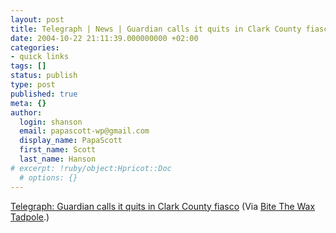 ```yaml
---
layout: post
title: Telegraph | News | Guardian calls it quits in Clark County fiasco
date: 2004-10-22 21:11:39.000000000 +02:00
categories:
- quick links
tags: []
status: publish
type: post
published: true
meta: {}
author:
  login: shanson
  email: papascott-wp@gmail.com
  display_name: PapaScott
  first_name: Scott
  last_name: Hanson
# excerpt: !ruby/object:Hpricot::Doc
  # options: {}
---
```

<p><a href="http://www.telegraph.co.uk/news/main.jhtml?xml=/news/2004/10/22/wus22.xml&sSheet=/news/2004/10/22/ixnewstop.html" title="Telegraph | News | Guardian calls it quits in Clark County fiasco">Telegraph: Guardian calls it quits in Clark County fiasco</a> (Via <a href="http://waxtadpole.blogspot.com/2004_10_17_waxtadpole_archive.html#109846448043890720" title="Bite The Wax Tadpole">Bite The Wax Tadpole</a>.)</p>
